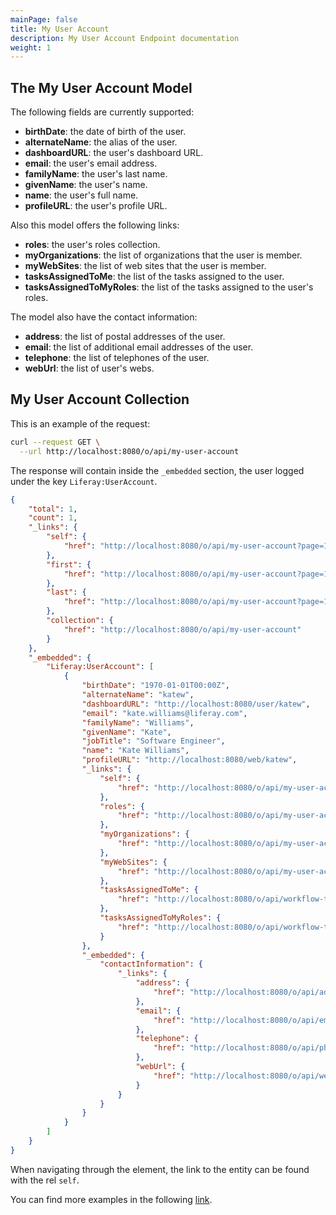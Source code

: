 ```yaml
---
mainPage: false
title: My User Account
description: My User Account Endpoint documentation
weight: 1
---
```


## The My User Account Model

The following fields are currently supported:

* **birthDate**: the date of birth of the user.
* **alternateName**: the alias of the user.
* **dashboardURL**: the user's dashboard URL.
* **email**: the user's email address.
* **familyName**: the user's last name.
* **givenName**: the user's name.
* **name**: the user's full name.
* **profileURL**: the user's profile URL.

Also this model offers the following links:

* **roles**: the user's roles collection.
* **myOrganizations**: the list of organizations that the user is member.
* **myWebSites**: the list of web sites that the user is member.
* **tasksAssignedToMe**: the list of the tasks assigned to the user.
* **tasksAssignedToMyRoles**: the list of the tasks assigned to the user's roles.

The model also have the contact information:

* **address**: the list of postal addresses of the user.
* **email**: the list of additional email addresses of the user.
* **telephone**: the list of telephones of the user.
* **webUrl**: the list of user's webs.

## My User Account Collection

This is an example of the request: 

```bash
curl --request GET \
  --url http://localhost:8080/o/api/my-user-account
```

The response will contain inside the `_embedded` section, the user logged under the key `Liferay:UserAccount`.

```json
{
    "total": 1,
    "count": 1,
    "_links": {
        "self": {
            "href": "http://localhost:8080/o/api/my-user-account?page=1&per_page=30"
        },
        "first": {
            "href": "http://localhost:8080/o/api/my-user-account?page=1&per_page=30"
        },
        "last": {
            "href": "http://localhost:8080/o/api/my-user-account?page=1&per_page=30"
        },
        "collection": {
            "href": "http://localhost:8080/o/api/my-user-account"
        }
    },
    "_embedded": {
        "Liferay:UserAccount": [
            {
                "birthDate": "1970-01-01T00:00Z",
                "alternateName": "katew",
                "dashboardURL": "http://localhost:8080/user/katew",
                "email": "kate.williams@liferay.com",
                "familyName": "Williams",
                "givenName": "Kate",
                "jobTitle": "Software Engineer",
                "name": "Kate Williams",
                "profileURL": "http://localhost:8080/web/katew",
                "_links": {
                    "self": {
                        "href": "http://localhost:8080/o/api/my-user-account/45101"
                    },
                    "roles": {
                        "href": "http://localhost:8080/o/api/my-user-account/45101/roles"
                    },
                    "myOrganizations": {
                        "href": "http://localhost:8080/o/api/my-user-account/45101/organization"
                    },
                    "myWebSites": {
                        "href": "http://localhost:8080/o/api/my-user-account/45101/web-site"
                    },
                    "tasksAssignedToMe": {
                        "href": "http://localhost:8080/o/api/workflow-tasks/reusable-workflow-task-identifier/assigned-to-me"
                    },
                    "tasksAssignedToMyRoles": {
                        "href": "http://localhost:8080/o/api/workflow-tasks/reusable-workflow-task-identifier/assigned-to-my-roles"
                    }
                },
                "_embedded": {
                    "contactInformation": {
                        "_links": {
                            "address": {
                                "href": "http://localhost:8080/o/api/addresses/class-name-class-p-k/20006:45101"
                            },
                            "email": {
                                "href": "http://localhost:8080/o/api/emails/class-name-class-p-k/20006:45101"
                            },
                            "telephone": {
                                "href": "http://localhost:8080/o/api/phones/class-name-class-p-k/20006:45101"
                            },
                            "webUrl": {
                                "href": "http://localhost:8080/o/api/web-urls/class-name-class-p-k/20006:45101"
                            }
                        }
                    }
                }
            }
        ]
    }
}
```

When navigating through the element, the link to the entity can be found with the rel `self`.

You can find more examples in the following [link](/docs/my-user-account/examples.html).
